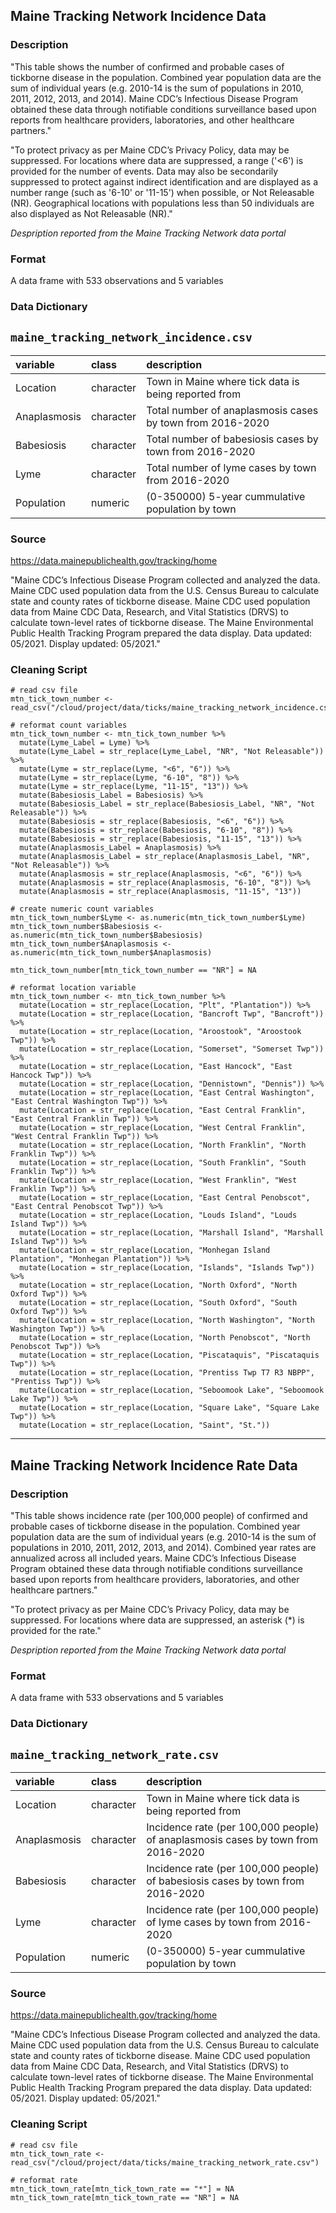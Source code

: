 ## **Maine Tracking Network Incidence Data**

### Description

"This table shows the number of confirmed and probable cases of tickborne disease in the population. Combined year population data are the sum of individual years (e.g. 2010-14 is the sum of populations in 2010, 2011, 2012, 2013, and 2014). Maine CDC’s Infectious Disease Program obtained these data through notifiable conditions surveillance based upon reports from healthcare providers, laboratories, and other healthcare partners." 

"To protect privacy as per Maine CDC’s Privacy Policy, data may be suppressed. For locations where data are suppressed, a range ('<6') is provided for the number of events. Data may also be secondarily suppressed to protect against indirect identification and are displayed as a number range (such as '6-10' or '11-15') when possible, or Not Releasable (NR). Geographical locations with populations less than 50 individuals are also displayed as Not Releasable (NR)."

*Despription reported from the Maine Tracking Network data portal*

### Format

A data frame with 533 observations and 5 variables

### Data Dictionary

## `maine_tracking_network_incidence.csv`

|variable           |class     |description |
|:------------------|:---------|:-----------|
|Location           |character | Town in Maine where tick data is being reported from |
|Anaplasmosis       |character | Total number of anaplasmosis cases by town from 2016-2020 |
|Babesiosis         |character | Total number of babesiosis cases by town from 2016-2020 |
|Lyme               |character | Total number of lyme cases by town from 2016-2020 |
|Population         |numeric   | (0-350000) 5-year cummulative population by town |

### Source

https://data.mainepublichealth.gov/tracking/home

"Maine CDC’s Infectious Disease Program collected and analyzed the data. Maine CDC used population data from the U.S. Census Bureau to calculate state and county rates of tickborne disease. Maine CDC used population data from Maine CDC Data, Research, and Vital Statistics (DRVS) to calculate town-level rates of tickborne disease. The Maine Environmental Public Health Tracking Program prepared the data display. Data updated: 05/2021. Display updated: 05/2021."

### Cleaning Script

```{r data-import-mtn-number, echo = FALSE}
# read csv file
mtn_tick_town_number <- read_csv("/cloud/project/data/ticks/maine_tracking_network_incidence.csv")

# reformat count variables
mtn_tick_town_number <- mtn_tick_town_number %>%
  mutate(Lyme_Label = Lyme) %>%
  mutate(Lyme_Label = str_replace(Lyme_Label, "NR", "Not Releasable")) %>%
  mutate(Lyme = str_replace(Lyme, "<6", "6")) %>%
  mutate(Lyme = str_replace(Lyme, "6-10", "8")) %>%
  mutate(Lyme = str_replace(Lyme, "11-15", "13")) %>%
  mutate(Babesiosis_Label = Babesiosis) %>%
  mutate(Babesiosis_Label = str_replace(Babesiosis_Label, "NR", "Not Releasable")) %>%
  mutate(Babesiosis = str_replace(Babesiosis, "<6", "6")) %>%
  mutate(Babesiosis = str_replace(Babesiosis, "6-10", "8")) %>%
  mutate(Babesiosis = str_replace(Babesiosis, "11-15", "13")) %>%
  mutate(Anaplasmosis_Label = Anaplasmosis) %>%
  mutate(Anaplasmosis_Label = str_replace(Anaplasmosis_Label, "NR", "Not Releasable")) %>%
  mutate(Anaplasmosis = str_replace(Anaplasmosis, "<6", "6")) %>%
  mutate(Anaplasmosis = str_replace(Anaplasmosis, "6-10", "8")) %>%
  mutate(Anaplasmosis = str_replace(Anaplasmosis, "11-15", "13"))
  
# create numeric count variables
mtn_tick_town_number$Lyme <- as.numeric(mtn_tick_town_number$Lyme)
mtn_tick_town_number$Babesiosis <- as.numeric(mtn_tick_town_number$Babesiosis)
mtn_tick_town_number$Anaplasmosis <- as.numeric(mtn_tick_town_number$Anaplasmosis)

mtn_tick_town_number[mtn_tick_town_number == "NR"] = NA

# reformat location variable
mtn_tick_town_number <- mtn_tick_town_number %>%
  mutate(Location = str_replace(Location, "Plt", "Plantation")) %>%
  mutate(Location = str_replace(Location, "Bancroft Twp", "Bancroft")) %>%
  mutate(Location = str_replace(Location, "Aroostook", "Aroostook Twp")) %>%
  mutate(Location = str_replace(Location, "Somerset", "Somerset Twp")) %>%
  mutate(Location = str_replace(Location, "East Hancock", "East Hancock Twp")) %>%
  mutate(Location = str_replace(Location, "Dennistown", "Dennis")) %>%
  mutate(Location = str_replace(Location, "East Central Washington", "East Central Washington Twp")) %>%
  mutate(Location = str_replace(Location, "East Central Franklin", "East Central Franklin Twp")) %>%
  mutate(Location = str_replace(Location, "West Central Franklin", "West Central Franklin Twp")) %>%
  mutate(Location = str_replace(Location, "North Franklin", "North Franklin Twp")) %>%
  mutate(Location = str_replace(Location, "South Franklin", "South Franklin Twp")) %>%
  mutate(Location = str_replace(Location, "West Franklin", "West Franklin Twp")) %>%
  mutate(Location = str_replace(Location, "East Central Penobscot", "East Central Penobscot Twp")) %>%
  mutate(Location = str_replace(Location, "Louds Island", "Louds Island Twp")) %>%
  mutate(Location = str_replace(Location, "Marshall Island", "Marshall Island Twp")) %>%
  mutate(Location = str_replace(Location, "Monhegan Island Plantation", "Monhegan Plantation")) %>%
  mutate(Location = str_replace(Location, "Islands", "Islands Twp")) %>%
  mutate(Location = str_replace(Location, "North Oxford", "North Oxford Twp")) %>%
  mutate(Location = str_replace(Location, "South Oxford", "South Oxford Twp")) %>%
  mutate(Location = str_replace(Location, "North Washington", "North Washington Twp")) %>%
  mutate(Location = str_replace(Location, "North Penobscot", "North Penobscot Twp")) %>%
  mutate(Location = str_replace(Location, "Piscataquis", "Piscataquis Twp")) %>%
  mutate(Location = str_replace(Location, "Prentiss Twp T7 R3 NBPP", "Prentiss Twp")) %>%
  mutate(Location = str_replace(Location, "Seboomook Lake", "Seboomook Lake Twp")) %>%
  mutate(Location = str_replace(Location, "Square Lake", "Square Lake Twp")) %>%
  mutate(Location = str_replace(Location, "Saint", "St.")) 
```
-----------------------------------------------------------------------------------------------------------------------------------------------------------------------
## **Maine Tracking Network Incidence Rate Data**

### Description

"This table shows incidence rate (per 100,000 people) of confirmed and probable cases of tickborne disease in the population. Combined year population data are the sum of individual years (e.g. 2010-14 is the sum of populations in 2010, 2011, 2012, 2013, and 2014). Combined year rates are annualized across all included years. Maine CDC’s Infectious Disease Program obtained these data through notifiable conditions surveillance based upon reports from healthcare providers, laboratories, and other healthcare partners." 

"To protect privacy as per Maine CDC’s Privacy Policy, data may be suppressed. For locations where data are suppressed, an asterisk (\*) is provided for the rate."

*Despription reported from the Maine Tracking Network data portal*

### Format

A data frame with 533 observations and 5 variables

### Data Dictionary

## `maine_tracking_network_rate.csv`

|variable           |class     |description |
|:------------------|:---------|:-----------|
|Location           |character | Town in Maine where tick data is being reported from |
|Anaplasmosis       |character | Incidence rate (per 100,000 people) of anaplasmosis cases by town from 2016-2020 |
|Babesiosis         |character | Incidence rate (per 100,000 people) of babesiosis cases by town from 2016-2020 |
|Lyme               |character | Incidence rate (per 100,000 people) of lyme cases by town from 2016-2020 |
|Population         |numeric   | (0-350000) 5-year cummulative population by town |

### Source

https://data.mainepublichealth.gov/tracking/home

"Maine CDC’s Infectious Disease Program collected and analyzed the data. Maine CDC used population data from the U.S. Census Bureau to calculate state and county rates of tickborne disease. Maine CDC used population data from Maine CDC Data, Research, and Vital Statistics (DRVS) to calculate town-level rates of tickborne disease. The Maine Environmental Public Health Tracking Program prepared the data display. Data updated: 05/2021. Display updated: 05/2021."

### Cleaning Script

```{r data-import-mtn-rate, echo = FALSE}
# read csv file
mtn_tick_town_rate <- read_csv("/cloud/project/data/ticks/maine_tracking_network_rate.csv")

# reformat rate
mtn_tick_town_rate[mtn_tick_town_rate == "*"] = NA
mtn_tick_town_rate[mtn_tick_town_rate == "NR"] = NA
```
